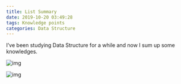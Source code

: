 ```yaml
---
title: List Summary
date: 2019-10-20 03:49:28
tags: Knowledge points
categories: Data Structure
---
```


I’ve been studying Data Structure for a while and now I sum up some knowledges.

<!--more-->

![img](https://s2.ax1x.com/2019/10/20/Ku5W5t.png)

![img](https://s2.ax1x.com/2019/10/20/KuIqyD.png)